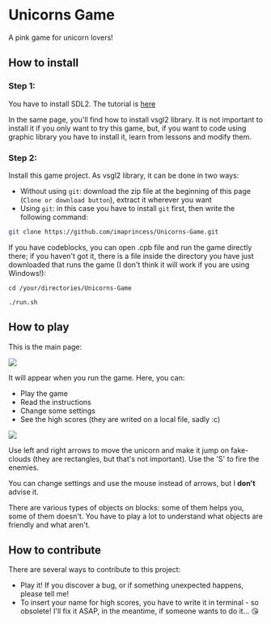 # Unicorns Game

A pink game for unicorn lovers! 

## How to install
### Step 1: 
You have to install SDL2. The tutorial is [here](https://github.com/alessandro-bugatti/vsgl2/blob/master/README.md)

In the same page, you'll find how to install vsgl2 library. It is not important to install it if you only want to try this game, but, if you want to code using graphic library you have to install it, learn from lessons and modify them. 
### Step 2: 
Install this game project.
As vsgl2 library, it can be done in two ways:
- Without using ```git```: download the zip file at the beginning of this page (```Clone or download button```), extract it wherever you want
- Using ```git```: in this case you have to install ```git``` first, then write the following command:
```bash
git clone https://github.com/imaprincess/Unicorns-Game.git
```  
If you have codeblocks, you can open .cpb file and run the game directly there; 
if you haven't got it, there is a file inside the directory you have just downloaded that runs the game (I don't think it will work if you are using Windows!): 

```cd /your/directories/Unicorns-Game```

```./run.sh```

## How to play

This is the main page:

![](Images/Readme/MainPage.png)

It will appear when you run the game. Here, you can:

- Play the game 
- Read the instructions
- Change some settings
- See the high scores (they are writed on a local file, sadly :c) 


![](Images/Readme/Play.png)

Use left and right arrows to move the unicorn and make it jump on fake-clouds (they are rectangles, but that's not important). Use the 'S' to fire the enemies.

You can change settings and use the mouse instead of arrows, but I **don't** advise it. 

There are various types of objects on blocks: some of them helps you, some of them doesn't. You have to play a lot to understand what objects are friendly and what aren't.

## How to contribute
There are several ways to contribute to this project:

- Play it! If you discover a bug, or if something unexpected happens, please tell me! 
- To insert your name for high scores, you have to write it in terminal - so obsolete! I'll fix it ASAP, in the meantime, if someone wants to do it... 😘